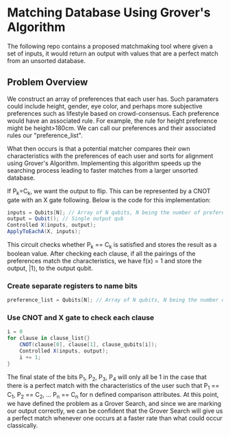 # Matching Database Using Grover's Algorithm

The following repo contains a proposed matchmaking tool where given a set of inputs, it would return an output with values that are a perfect match from an unsorted database.

## Problem Overview

We construct an array of preferences that each user has. Such paramaters could include height, gender, eye color, and perhaps more subjective preferences such as lifestyle based on crowd-consensus. Each preference would have an associated rule. For example, the rule for height preference might be height>180cm. We can call our preferences and their associated rules our "preference_list".

What then occurs is that a potential matcher compares their own characteristics with the preferences of each user and sorts for alignment using Grover's Algorithm. Implementing this algorithm speeds up the searching process leading to faster matches from a larger unsorted database.

If P<sub>k</sub>=C<sub>k</sub>, we want the output to flip. This can be represented by a CNOT gate with an X gate following. Below is the code for this implementation:

```c#
inputs = Qubits[N]; // Array of N qubits, N being the number of preferences
output = Qubit(); // Single output qub
Controlled X(inputs, output);
ApplyToEachA(X, inputs);
```

This circuit checks whether P<sub>k</sub> == C<sub>k</sub> is satisfied and stores the result as a boolean value. After checking each clause, if all the pairings of the preferences match the characteristics, we have f(x) = 1 and store the output, |1⟩, to the output qubit.

### Create separate registers to name bits

```c#
preference_list = Qubits[N]; // Array of N qubits, N being the number of preferences
```

### Use CNOT and X gate to check each clause
```c#
i = 0
for clause in clause_list{}
    CNOT(clause[0], clause[1], clause_qubits[i]);
    Controlled X(inputs, output);
    i += 1;
}
```

The final state of the bits P<sub>1</sub>, P<sub>2</sub>, P<sub>3</sub>, P<sub>4</sub> will only all be 1 in the case that there is a perfect match with the characteristics of the user such that P<sub>1</sub> == C<sub>1</sub>, P<sub>2</sub> == C<sub>2</sub>, ... P<sub>n</sub> == C<sub>n</sub> for n defined comparison attributes. At this point, we have defined the problem as a Grover Search, and since we are marking our output correctly, we can be confident that the Grover Search will give us a perfect match whenever one occurs at a faster rate than what could occur classically. 

